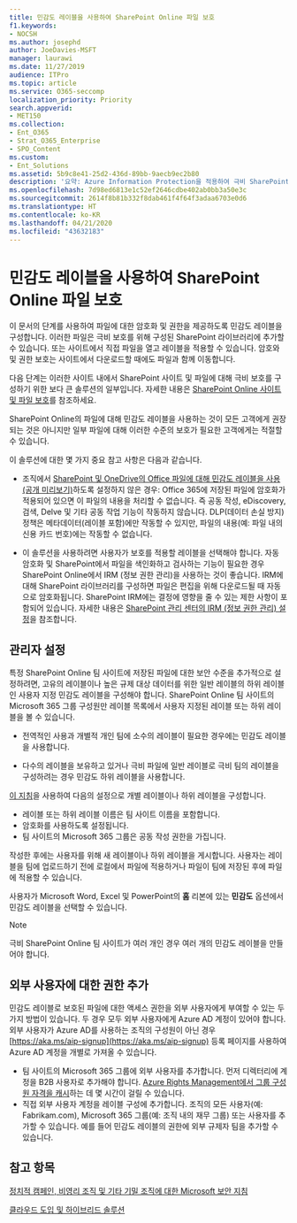 ```yaml
---
title: 민감도 레이블을 사용하여 SharePoint Online 파일 보호
f1.keywords:
- NOCSH
ms.author: josephd
author: JoeDavies-MSFT
manager: laurawi
ms.date: 11/27/2019
audience: ITPro
ms.topic: article
ms.service: O365-seccomp
localization_priority: Priority
search.appverid:
- MET150
ms.collection:
- Ent_O365
- Strat_O365_Enterprise
- SPO_Content
ms.custom:
- Ent_Solutions
ms.assetid: 5b9c8e41-25d2-436d-89bb-9aecb9ec2b80
description: '요약: Azure Information Protection을 적용하여 극비 SharePoint Online 팀 사이트의 파일을 보호합니다.'
ms.openlocfilehash: 7d98ed6813e1c52ef2646cdbe402ab0bb3a50e3c
ms.sourcegitcommit: 2614f8b81b332f8dab461f4f64f3adaa6703e0d6
ms.translationtype: HT
ms.contentlocale: ko-KR
ms.lasthandoff: 04/21/2020
ms.locfileid: "43632183"
---
```

# <a name="protect-sharepoint-online-files-with-a-sensitivity-label"></a>민감도 레이블을 사용하여 SharePoint Online 파일 보호

이 문서의 단계를 사용하여 파일에 대한 암호화 및 권한을 제공하도록 민감도 레이블을 구성합니다. 이러한 파일은 극비 보호를 위해 구성된 SharePoint 라이브러리에 추가할 수 있습니다. 또는 사이트에서 직접 파일을 열고 레이블을 적용할 수 있습니다. 암호와 및 권한 보호는 사이트에서 다운로드할 때에도 파일과 함께 이동합니다. 

다음 단계는 이러한 사이트 내에서 SharePoint 사이트 및 파일에 대해 극비 보호를 구성하기 위한 보다 큰 솔루션의 일부입니다. 자세한 내용은 [SharePoint Online 사이트 및 파일 보호](../security/office-365-security/secure-sharepoint-online-sites-and-files.md)를 참조하세요. 

SharePoint Online의 파일에 대해 민감도 레이블을 사용하는 것이 모든 고객에게 권장되는 것은 아니지만 일부 파일에 대해 이러한 수준의 보호가 필요한 고객에게는 적절할 수 있습니다.

이 솔루션에 대한 몇 가지 중요 참고 사항은 다음과 같습니다.
- 조직에서 [SharePoint 및 OneDrive의 Office 파일에 대해 민감도 레이블을 사용(공개 미리보기)](/microsoft-365/compliance/sensitivity-labels-sharepoint-onedrive-files)하도록 설정하지 않은 경우: Office 365에 저장된 파일에 암호화가 적용되어 있으면 이 파일의 내용을 처리할 수 없습니다. 즉 공동 작성, eDiscovery, 검색, Delve 및 기타 공동 작업 기능이 작동하지 않습니다. DLP(데이터 손실 방지) 정책은 메타데이터(레이블 포함)에만 작동할 수 있지만, 파일의 내용(예: 파일 내의 신용 카드 번호)에는 작동할 수 없습니다.

- 이 솔루션을 사용하려면 사용자가 보호를 적용할 레이블을 선택해야 합니다. 자동 암호화 및 SharePoint에서 파일을 색인화하고 검사하는 기능이 필요한 경우 SharePoint Online에서 IRM (정보 권한 관리)을 사용하는 것이 좋습니다. IRM에 대해 SharePoint 라이브러리를 구성하면 파일은 편집을 위해 다운로드될 때 자동으로 암호화됩니다.  SharePoint IRM에는 결정에 영향을 줄 수 있는 제한 사항이 포함되어 있습니다. 자세한 내용은 [SharePoint 관리 센터의 IRM (정보 권한 관리) 설정](https://support.office.com/article/Set-up-Information-Rights-Management-IRM-in-SharePoint-admin-center-239CE6EB-4E81-42DB-BF86-A01362FED65C)을 참조합니다.

## <a name="admin-setup"></a>관리자 설정

특정 SharePoint Online 팀 사이트에 저장된 파일에 대한 보안 수준을 추가적으로 설정하려면, 고유의 레이블이나 높은 규제 대상 데이터를 위한 일반 레이블의 하위 레이블인 사용자 지정 민감도 레이블을 구성해야 합니다. SharePoint Online 팀 사이트의 Microsoft 365 그룹 구성원만 레이블 목록에서 사용자 지정된 레이블 또는 하위 레이블을 볼 수 있습니다.

- 전역적인 사용과 개별적 개인 팀에 소수의 레이블이 필요한 경우에는 민감도 레이블을 사용합니다.

- 다수의 레이블을 보유하고 있거나 극비 파일에 일반 레이블로 극비 팀의 레이블을 구성하려는 경우 민감도 하위 레이블을 사용합니다.

[이 지침](encryption-sensitivity-labels.md)을 사용하여 다음의 설정으로 개별 레이블이나 하위 레이블을 구성합니다.

- 레이블 또는 하위 레이블 이름은 팀 사이트 이름을 포함합니다.
- 암호화를 사용하도록 설정됩니다.
- 팀 사이트의 Microsoft 365 그룹은 공동 작성 권한을 가집니다.

작성한 후에는 사용자를 위해 새 레이블이나 하위 레이블을 게시합니다. 사용자는 레이블을 팀에 업로드하기 전에 로컬에서 파일에 적용하거나 파일이 팀에 저장된 후에 파일에 적용할 수 있습니다.
 
사용자가 Microsoft Word, Excel 및 PowerPoint의 **홈** 리본에 있는 **민감도** 옵션에서 민감도 레이블을 선택할 수 있습니다.
  
> [!NOTE]
> 극비 SharePoint Online 팀 사이트가 여러 개인 경우 여러 개의 민감도 레이블을 만들어야 합니다. 
  
## <a name="adding-permissions-for-external-users"></a>외부 사용자에 대한 권한 추가
민감도 레이블로 보호된 파일에 대한 액세스 권한을 외부 사용자에게 부여할 수 있는 두 가지 방법이 있습니다. 두 경우 모두 외부 사용자에게 Azure AD 계정이 있어야 합니다. 외부 사용자가 Azure AD를 사용하는 조직의 구성원이 아닌 경우 [https://aka.ms/aip-signup](https://aka.ms/aip-signup) 등록 페이지를 사용하여 Azure AD 계정을 개별로 가져올 수 있습니다.

 - 팀 사이트의 Microsoft 365 그룹에 외부 사용자를 추가합니다. 먼저 디렉터리에 계정을 B2B 사용자로 추가해야 합니다. [Azure Rights Management에서 그룹 구성원 자격을 캐시](https://docs.microsoft.com/azure/information-protection/plan-design/prepare#group-membership-caching-by-azure-information-protection)하는 데 몇 시간이 걸릴 수 있습니다.  
 - 직접 외부 사용자 계정을 레이블 구성에 추가합니다. 조직의 모든 사용자(예: Fabrikam.com), Microsoft 365 그룹(예: 조직 내의 재무 그룹) 또는 사용자를 추가할 수 있습니다. 예를 들어 민감도 레이블의 권한에 외부 규제자 팀을 추가할 수 있습니다.

## <a name="see-also"></a>참고 항목

[정치적 캠페인, 비영리 조직 및 기타 기밀 조직에 대한 Microsoft 보안 지침](/security/office-365-security/microsoft-security-guidance-for-political-campaigns-nonprofits-and-other-agile-o.md)
  
[클라우드 도입 및 하이브리드 솔루션](https://docs.microsoft.com/office365/enterprise/cloud-adoption-and-hybrid-solutions)
